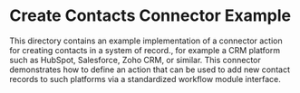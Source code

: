 # Create Contacts Connector Example

This directory contains an example implementation of a connector action for creating contacts in a system of record., for example a CRM platform such as HubSpot, Salesforce, Zoho CRM, or similar. This connector demonstrates how to define an action that can be used to add new contact records to such platforms via a standardized workflow module interface.
